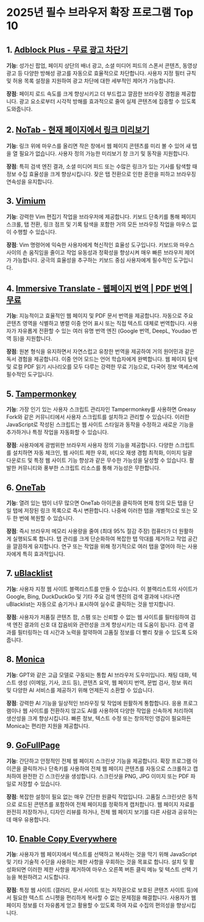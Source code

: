 # 2025년 필수 브라우저 확장 프로그램 Top 10

## 1. [Adblock Plus - 무료 광고 차단기](https://chromewebstore.google.com/detail/cfhdojbkjhnklbpkdaibdccddilifddb)

**기능**: 성가신 팝업, 페이지 상단의 배너 광고, 소셜 미디어 피드의 스폰서 콘텐츠, 동영상 광고 등 다양한 방해성 광고를 자동으로 효율적으로 차단합니다. 사용자 지정 필터 규칙 및 허용 목록 설정을 지원하여 광고 차단에 대한 세부적인 제어가 가능합니다.

**장점**: 페이지 로드 속도를 크게 향상시키고 더 부드럽고 깔끔한 브라우징 경험을 제공합니다. 광고 요소로부터 시각적 방해를 효과적으로 줄여 실제 콘텐츠에 집중할 수 있도록 도와줍니다.

## 2. [NoTab - 현재 페이지에서 링크 미리보기](https://notab.wand.tools)
**기능**: 링크 위에 마우스를 올리면 작은 창에서 웹 페이지 콘텐츠를 미리 볼 수 있어 새 탭을 열 필요가 없습니다. 사용자 정의 가능한 미리보기 창 크기 및 동작을 지원합니다.

**장점**: 특히 검색 엔진 결과, 소셜 미디어 피드 또는 수많은 링크가 있는 기사를 탐색할 때 정보 수집 효율성을 크게 향상시킵니다. 잦은 탭 전환으로 인한 혼란을 피하고 브라우징 연속성을 유지합니다.

## 3. [Vimium](https://chromewebstore.google.com/detail/vimium/dbepggeogbaibhgnhhndojpepiihcmeb)
**기능**: 강력한 Vim 편집기 작업을 브라우저에 제공합니다. 키보드 단축키를 통해 페이지 스크롤, 탭 전환, 링크 점프 및 기록 탐색을 포함한 거의 모든 브라우징 작업을 마우스 없이 수행할 수 있습니다.

**장점**: Vim 명령어에 익숙한 사용자에게 혁신적인 효율성 도구입니다. 키보드와 마우스 사이의 손 움직임을 줄이고 작업 유동성과 정확성을 향상시켜 매우 빠른 브라우저 제어가 가능합니다. 궁극의 효율성을 추구하는 키보드 중심 사용자에게 필수적인 도구입니다.

## 4. [Immersive Translate - 웹페이지 번역 | PDF 번역 | 무료](https://chromewebstore.google.com/detail/bpoadfkcbjbfhfodiogcnhhhpibjhbnh)
**기능**: 지능적이고 효율적인 웹 페이지 및 PDF 문서 번역을 제공합니다. 자동으로 주요 콘텐츠 영역을 식별하고 병렬 이중 언어 표시 또는 직접 텍스트 대체로 번역합니다. 사용자가 자유롭게 전환할 수 있는 여러 유명 번역 엔진 (Google 번역, DeepL, Youdao 번역 등)을 지원합니다.

**장점**: 원본 형식을 유지하면서 자연스럽고 유창한 번역을 제공하여 거의 원어민과 같은 독서 경험을 제공합니다. 이중 언어 모드는 언어 학습자에게 완벽합니다. 웹 페이지 탐색 및 로컬 PDF 읽기 시나리오를 모두 다루는 강력한 무료 기능으로, 다국어 정보 액세스에 필수적인 도구입니다.

## 5. [Tampermonkey](https://chromewebstore.google.com/detail/dhdgffkkebhmkfjojejmpbldmpobfkfo)
**기능**: 가장 인기 있는 사용자 스크립트 관리자인 Tampermonkey를 사용하면 Greasy Fork와 같은 커뮤니티에서 사용자 스크립트를 설치하고 관리할 수 있습니다. 이러한 JavaScript로 작성된 스크립트는 웹 사이트 스타일과 동작을 수정하고 새로운 기능을 추가하거나 특정 작업을 자동화할 수 있습니다.

**장점**: 사용자에게 광범위한 브라우저 사용자 정의 기능을 제공합니다. 다양한 스크립트를 설치하면 자동 체크인, 웹 사이트 제한 우회, 비디오 재생 경험 최적화, 이미지 일괄 다운로드 및 특정 웹 사이트 기능 향상과 같은 무수한 가능성을 달성할 수 있습니다. 활발한 커뮤니티와 풍부한 스크립트 리소스를 통해 가능성은 무한합니다.

## 6. [OneTab](https://chromewebstore.google.com/detail/onetab/chphlpgkkbolifaimnlloiipkdnihall)
**기능**: 열려 있는 탭이 너무 많으면 OneTab 아이콘을 클릭하여 현재 창의 모든 탭을 단일 탭에 저장된 링크 목록으로 즉시 변환합니다. 나중에 이러한 탭을 개별적으로 또는 모두 한 번에 복원할 수 있습니다.

**장점**: 즉시 브라우저 메모리 사용량을 줄여 (최대 95% 절감 주장) 컴퓨터가 더 원활하게 실행되도록 합니다. 탭 관리를 크게 단순화하여 복잡한 탭 막대를 제거하고 작업 공간을 깔끔하게 유지합니다. 연구 또는 작업을 위해 정기적으로 여러 탭을 열어야 하는 사용자에게 특히 효과적입니다.

## 7. [uBlacklist](https://chromewebstore.google.com/detail/ublacklist/pncfbmialoiaghdehhbnbhkkgmjanfhe)
**기능**: 사용자 지정 웹 사이트 블랙리스트를 만들 수 있습니다. 이 블랙리스트의 사이트가 Google, Bing, DuckDuckGo 및 기타 주요 검색 엔진의 검색 결과에 나타나면 uBlacklist는 자동으로 숨기거나 표시하여 실수로 클릭하는 것을 방지합니다.

**장점**: 사용자가 저품질 콘텐츠 팜, 스팸 또는 신뢰할 수 없는 웹 사이트를 필터링하여 검색 엔진 결과의 신호 대 잡음비와 관련성을 크게 향상시키는 데 도움이 됩니다. 검색 결과를 필터링하는 데 시간과 노력을 절약하여 고품질 정보를 더 빨리 찾을 수 있도록 도와줍니다.

## 8. [Monica](https://chromewebstore.google.com/detail/ofpnmcalabcbjgholdjcjblkibolbppb)
**기능**: GPT와 같은 고급 모델로 구동되는 통합 AI 브라우저 도우미입니다. 채팅 대화, 텍스트 생성 (이메일, 기사, 코드 등), 콘텐츠 요약, 웹 페이지 번역, 문법 검사, 정보 쿼리 및 다양한 AI 서비스를 제공하기 위해 언제든지 소환할 수 있습니다.

**장점**: 강력한 AI 기능을 일상적인 브라우징 및 작업에 원활하게 통합합니다. 응용 프로그램이나 웹 사이트를 전환하지 않고도 AI를 사용하여 다양한 작업을 신속하게 처리하여 생산성을 크게 향상시킵니다. 빠른 정보, 텍스트 수정 또는 창의적인 영감이 필요하든 Monica는 편리한 지원을 제공합니다.

## 9. [GoFullPage](https://chromewebstore.google.com/detail/fdpohaocaechififmbbbbbknoalclacl)
**기능**: 간단하고 안정적인 전체 웹 페이지 스크린샷 기능을 제공합니다. 확장 프로그램 아이콘을 클릭하거나 단축키를 사용하여 전체 웹 페이지 콘텐츠를 자동으로 스크롤하고 캡처하여 완전한 긴 스크린샷을 생성합니다. 스크린샷을 PNG, JPG 이미지 또는 PDF 파일로 저장할 수 있습니다.

**장점**: 복잡한 설정이 필요 없는 매우 간단한 원클릭 작업입니다. 고품질 스크린샷은 동적으로 로드된 콘텐츠를 포함하여 전체 페이지를 정확하게 캡처합니다. 웹 페이지 자료를 완전히 저장하거나, 디자인 리뷰를 하거나, 전체 웹 페이지 보기를 다른 사람과 공유하는 데 매우 유용합니다.

## 10. [Enable Copy Everywhere](https://chromewebstore.google.com/detail/nahkcohcfljjjkhdcbfdphegdoiflbjd)
**기능**: 사용자가 웹 페이지에서 텍스트를 선택하고 복사하는 것을 막기 위해 JavaScript 및 기타 기술적 수단을 사용하는 제한 사항을 우회하는 것을 목표로 합니다. 설치 및 활성화되면 이러한 제한 사항을 제거하여 마우스 오른쪽 버튼 클릭 메뉴 및 텍스트 선택 기능을 복원하려고 시도합니다.

**장점**: 특정 웹 사이트 (갤러리, 문서 사이트 또는 저작권으로 보호된 콘텐츠 사이트 등)에서 필요한 텍스트 스니펫을 편리하게 복사할 수 없는 문제점을 해결합니다. 사용자가 웹 페이지 정보를 더 자유롭게 얻고 활용할 수 있도록 하여 자료 수집의 편의성을 향상시킵니다.

